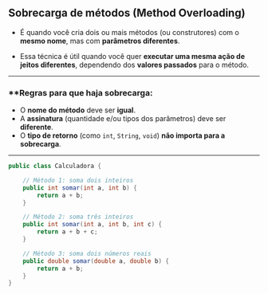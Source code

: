 ## **Sobrecarga de métodos (Method Overloading)**
- É quando você cria dois ou mais métodos (ou construtores) com o **mesmo nome**, mas com **parâmetros diferentes**.

- Essa técnica é útil quando você quer **executar uma mesma ação de jeitos diferentes**, dependendo dos **valores passados** para o método.

---

###  **Regras para que haja sobrecarga:

* O **nome do método** deve ser **igual**.
* A **assinatura** (quantidade e/ou tipos dos parâmetros) deve ser **diferente**.
* O **tipo de retorno** (como `int`, `String`, `void`) **não importa para a sobrecarga**.

---

```java
public class Calculadora {

    // Método 1: soma dois inteiros
    public int somar(int a, int b) {
        return a + b;
    }

    // Método 2: soma três inteiros
    public int somar(int a, int b, int c) {
        return a + b + c;
    }

    // Método 3: soma dois números reais
    public double somar(double a, double b) {
        return a + b;
    }
}
```